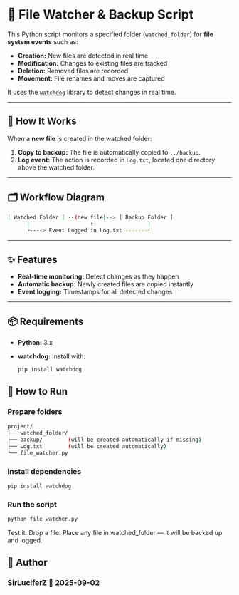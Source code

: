 # 📂 File Watcher & Backup Script

This Python script monitors a specified folder (`watched_folder`) for **file system events** such as:

- **Creation:** New files are detected in real time  
- **Modification:** Changes to existing files are tracked  
- **Deletion:** Removed files are recorded  
- **Movement:** File renames and moves are captured  

It uses the [`watchdog`](https://pypi.org/project/watchdog/) library to detect changes in real time.

---

## 🔄 How It Works

When a **new file** is created in the watched folder:

1. **Copy to backup:** The file is automatically copied to `../backup`.  
2. **Log event:** The action is recorded in `Log.txt`, located one directory above the watched folder.

---

## 🗂 Workflow Diagram

```bash
[ Watched Folder ] --(new file)--> [ Backup Folder ] 
      |                   ↑                 |
      └----> Event Logged in Log.txt -------┘
```

---

## ✨ Features

- **Real-time monitoring:** Detect changes as they happen  
- **Automatic backup:** Newly created files are copied instantly  
- **Event logging:** Timestamps for all detected changes  

---

## 📦 Requirements

- **Python:** 3.x  
- **watchdog:** Install with:

  ```bash
  pip install watchdog
  ```

## 🚀 How to Run

### Prepare folders

```bash
project/
├── watched_folder/
├── backup/        (will be created automatically if missing)
├── Log.txt        (will be created automatically)
└── file_watcher.py
```

### Install dependencies

```bash
pip install watchdog
```

### Run the script

```bash
python file_watcher.py
```

Test it: Drop a file: Place any file in watched_folder — it will be backed up and logged.

## 👤 Author

### SirLuciferZ 📅 2025-09-02
